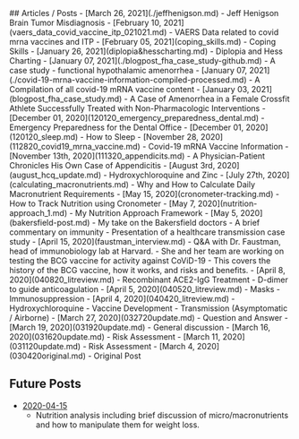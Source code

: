 <head>
<link rel="icon" href="images/favicon.ico" type="image/x-icon" />
</head>
## Articles / Posts
- [March 26, 2021](./jeffhenigson.md)
	- Jeff Henigson Brain Tumor Misdiagnosis
- [February 10, 2021](vaers_data_covid_vaccine_itp_021021.md)
  - VAERS Data related to covid mrna vaccines and ITP
- [February 05, 2021](coping_skills.md)
  - Coping Skills
- [January 26, 2021](diplopia&hesscharting.md)
  - Diplopia and Hess Charting
- [January 07, 2021](./blogpost_fha_case_study-github.md)
  - A case study - functional hypothalamic amenorrhea
- [January 07, 2021](./covid-19-mrna-vaccine-information-compiled-processed.md)
  - A Compilation of all covid-19 mRNA vaccine content
- [January 03, 2021](blogpost_fha_case_study.md)
  - A Case of Amenorrhea in a Female Crossfit Athlete Successfully Treated with Non-Pharmacologic Interventions
- [December 01, 2020](120120_emergency_preparedness_dental.md)
  - Emergency Preparedness for the Dental Office
- [December 01, 2020](120120_sleep.md)
  - How to Sleep
- [November 28, 2020](112820_covid19_mrna_vaccine.md)
  - Covid-19 mRNA Vaccine Information
- [November 13th, 2020](111320_appendicits.md)
  - A Physician-Patient Chronicles His Own Case of Appendicitis
- [August 3rd, 2020](august_hcq_update.md)
  - Hydroxychloroquine and Zinc
- [July 27th, 2020](calculating_macronutrients.md)
  - Why and How to Calculate Daily Macronutrient Requirements
- [May 15, 2020](cronometer-tracking.md)
  - How to Track Nutrition using Cronometer
- [May 7, 2020](nutrition-approach_1.md)
  - My Nutrition Approach Framework
- [May 5, 2020](bakersfield-post.md)
  - My take on the Bakersfield doctors
  - A brief commentary on immunity
  - Presentation of a healthcare transmission case study
- [April 15, 2020](faustman_interview.md)
  - Q&A with Dr. Faustman, head of immunobiology lab at Harvard.
  - She and her team are working on testing the BCG vaccine for activity against CoViD-19
  - This covers the history of the BCG vaccine, how it works, and risks and benefits.
- [April 8, 2020](040820_litreview.md)
  - Recombinant ACE2-IgG Treatment
  - D-dimer to guide anticoagulation
- [April 5, 2020](040520_litreview.md)
  - Masks
  - Immunosuppression
- [April 4, 2020](040420_litreview.md)
  - Hydroxychloroquine
  - Vaccine Development
  - Transmission (Asymptomatic / Airborne)
- [March 27, 2020](032720update.md)
  - Question and Answer
- [March 19, 2020](031920update.md)
  - General discussion
- [March 16, 2020](031620update.md)
  - Risk Assessment
- [March 11, 2020](031120update.md)
  - Risk Assessment
- [March 4, 2020](030420original.md)
  - Original Post

## Future Posts
- [2020-04-15](nutrition_analysis.md)
  - Nutrition analysis including brief discussion of micro/macronutrients and how to manipulate them for weight loss.